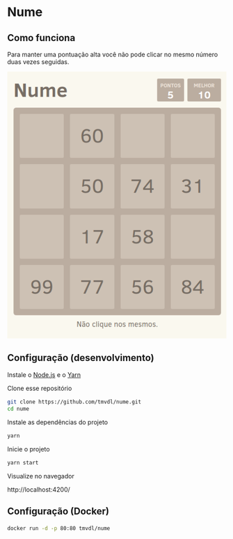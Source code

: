 # Nume

## Como funciona

Para manter uma pontuação alta você não pode clicar no mesmo número duas vezes seguidas.

<a href="http://nume.tarsis.cc/">
  <img src="./docs/screenshot.png" />
</a>

## Configuração (desenvolvimento)

Instale o [Node.js](https://nodejs.org/en/) e o [Yarn](https://yarnpkg.com/)

Clone esse repositório

```sh
git clone https://github.com/tmvdl/nume.git
cd nume
```

Instale as dependências do projeto

```sh
yarn
```

Inicie o projeto

```sh
yarn start
```

Visualize no navegador

http://localhost:4200/

## Configuração (Docker)

```sh
docker run -d -p 80:80 tmvdl/nume
```
